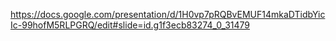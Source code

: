 https://docs.google.com/presentation/d/1H0vp7pRQBvEMUF14mkaDTidbYicIc-99hofM5RLPGRQ/edit#slide=id.g1f3ecb83274_0_31479
